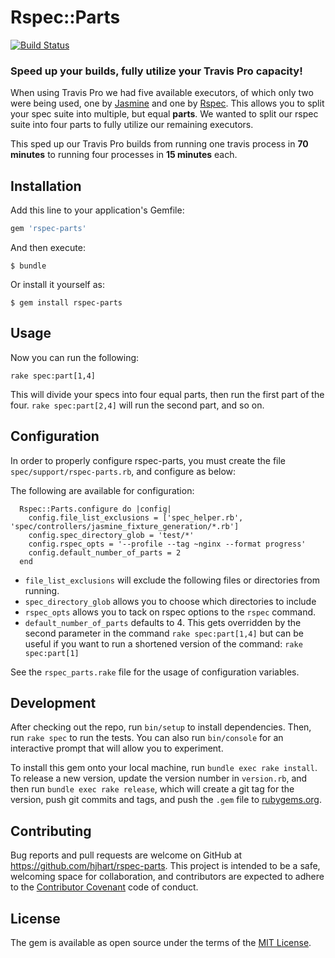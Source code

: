 # Rspec::Parts

[![Build Status](https://travis-ci.org/hjhart/rspec-parts.svg?branch=master)](https://travis-ci.org/hjhart/rspec-parts)

### Speed up your builds, fully utilize your Travis Pro capacity!

When using Travis Pro we had five available executors, of which only two were being used, one by [Jasmine][jasmine] and one by [Rspec][rspec].
This allows you to split your spec suite into multiple, but equal **parts**. We wanted to split our rspec suite into four parts to fully utilize our remaining executors.

This sped up our Travis Pro builds from running one travis process in **70 minutes** to running four processes in **15 minutes** each.

## Installation

Add this line to your application's Gemfile:

```ruby
gem 'rspec-parts'
```

And then execute:

    $ bundle

Or install it yourself as:

    $ gem install rspec-parts

## Usage

Now you can run the following:

```shell
rake spec:part[1,4]
```

This will divide your specs into four equal parts, then run the first part of the four. `rake spec:part[2,4]` will run the second part, and so on.

## Configuration

In order to properly configure rspec-parts, you must create the file `spec/support/rspec-parts.rb`, and configure as below:

The following are available for configuration:

      Rspec::Parts.configure do |config|
        config.file_list_exclusions = ['spec_helper.rb', 'spec/controllers/jasmine_fixture_generation/*.rb']
        config.spec_directory_glob = 'test/*'
        config.rspec_opts = '--profile --tag ~nginx --format progress'
        config.default_number_of_parts = 2
      end

* `file_list_exclusions` will exclude the following files or directories from running.
* `spec_directory_glob` allows you to choose which directories to include
* `rspec_opts` allows you to tack on rspec options to the `rspec` command.
* `default_number_of_parts` defaults to 4. This gets overridden by the second parameter in the command `rake spec:part[1,4]` but can be useful if you want to run a shortened version of the command: `rake spec:part[1]`

See the `rspec_parts.rake` file for the usage of configuration variables.

## Development

After checking out the repo, run `bin/setup` to install dependencies. Then, run `rake spec` to run the tests. You can also run `bin/console` for an interactive prompt that will allow you to experiment.

To install this gem onto your local machine, run `bundle exec rake install`. To release a new version, update the version number in `version.rb`, and then run `bundle exec rake release`, which will create a git tag for the version, push git commits and tags, and push the `.gem` file to [rubygems.org](https://rubygems.org).

## Contributing

Bug reports and pull requests are welcome on GitHub at https://github.com/hjhart/rspec-parts. This project is intended to be a safe, welcoming space for collaboration, and contributors are expected to adhere to the [Contributor Covenant](contributor-covenant.org) code of conduct.

## License

The gem is available as open source under the terms of the [MIT License][mit-license].

[mit-license]: http://opensource.org/licenses/MIT
[jasmine]: https://github.com/jasmine/jasmine-gem
[rspec]: https://github.com/rspec/rspec
